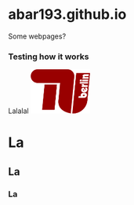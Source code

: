 # abar193.github.io
Some webpages?

### Testing how it works

Lalalal ![img](/img/tulogo.png)

# La
## La
### La
